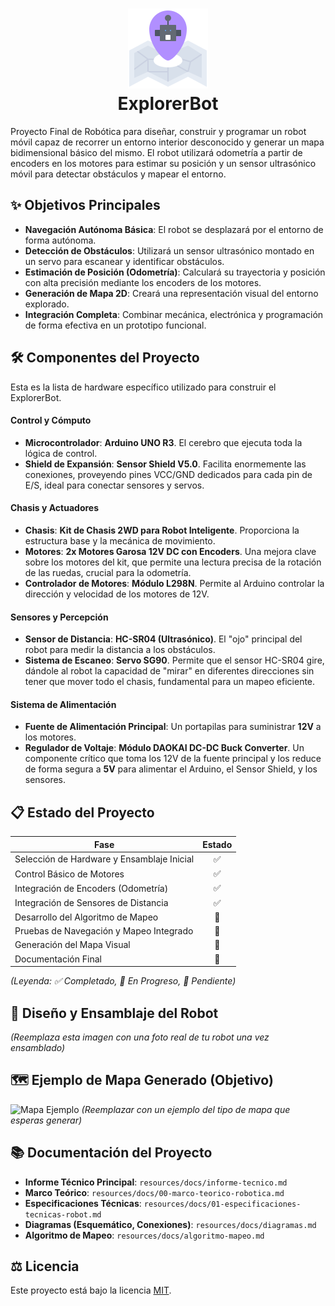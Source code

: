 <h1 align="center">
    <img src="https://raw.githubusercontent.com/Yrrrrrf/explorer-bot/main/resources/img/robot.png" alt="ExplorerBot Logo" width="128" height="128">
    <div align="center">ExplorerBot</div>
</h1>

Proyecto Final de Robótica para diseñar, construir y programar un robot móvil capaz de recorrer un entorno interior desconocido y generar un mapa bidimensional básico del mismo. El robot utilizará odometría a partir de encoders en los motores para estimar su posición y un sensor ultrasónico móvil para detectar obstáculos y mapear el entorno.

## ✨ Objetivos Principales

- **Navegación Autónoma Básica**: El robot se desplazará por el entorno de forma autónoma.
- **Detección de Obstáculos**: Utilizará un sensor ultrasónico montado en un servo para escanear y identificar obstáculos.
- **Estimación de Posición (Odometría)**: Calculará su trayectoria y posición con alta precisión mediante los encoders de los motores.
- **Generación de Mapa 2D**: Creará una representación visual del entorno explorado.
- **Integración Completa**: Combinar mecánica, electrónica y programación de forma efectiva en un prototipo funcional.

## 🛠️ Componentes del Proyecto

Esta es la lista de hardware específico utilizado para construir el ExplorerBot.

#### Control y Cómputo
- **Microcontrolador**: **Arduino UNO R3**. El cerebro que ejecuta toda la lógica de control.
- **Shield de Expansión**: **Sensor Shield V5.0**. Facilita enormemente las conexiones, proveyendo pines VCC/GND dedicados para cada pin de E/S, ideal para conectar sensores y servos.

#### Chasis y Actuadores
- **Chasis**: **Kit de Chasis 2WD para Robot Inteligente**. Proporciona la estructura base y la mecánica de movimiento.
- **Motores**: **2x Motores Garosa 12V DC con Encoders**. Una mejora clave sobre los motores del kit, que permite una lectura precisa de la rotación de las ruedas, crucial para la odometría.
- **Controlador de Motores**: **Módulo L298N**. Permite al Arduino controlar la dirección y velocidad de los motores de 12V.

#### Sensores y Percepción
- **Sensor de Distancia**: **HC-SR04 (Ultrasónico)**. El "ojo" principal del robot para medir la distancia a los obstáculos.
- **Sistema de Escaneo**: **Servo SG90**. Permite que el sensor HC-SR04 gire, dándole al robot la capacidad de "mirar" en diferentes direcciones sin tener que mover todo el chasis, fundamental para un mapeo eficiente.

#### Sistema de Alimentación
- **Fuente de Alimentación Principal**: Un portapilas para suministrar **12V** a los motores.
- **Regulador de Voltaje**: **Módulo DAOKAI DC-DC Buck Converter**. Un componente crítico que toma los 12V de la fuente principal y los reduce de forma segura a **5V** para alimentar el Arduino, el Sensor Shield, y los sensores.

## 📋 Estado del Proyecto

| Fase                                      | Estado |
| ----------------------------------------- | :----: |
| Selección de Hardware y Ensamblaje Inicial|   ✅   |
| Control Básico de Motores                 |   ✅   |
| Integración de Encoders (Odometría)       |   ✅   |
| Integración de Sensores de Distancia      |   ✅   |
| Desarrollo del Algoritmo de Mapeo         |   📅   |
| Pruebas de Navegación y Mapeo Integrado   |   📅   |
| Generación del Mapa Visual                |   📅   |
| Documentación Final                       |   📅   |

*(Leyenda: ✅ Completado, 🔄 En Progreso, 📅 Pendiente)*

## 📐 Diseño y Ensamblaje del Robot

 
*(Reemplaza esta imagen con una foto real de tu robot una vez ensamblado)*

## 🗺️ Ejemplo de Mapa Generado (Objetivo)

![Mapa Ejemplo](./resources/img/map-example-placeholder.png)
*(Reemplazar con un ejemplo del tipo de mapa que esperas generar)*

## 📚 Documentación del Proyecto

- **Informe Técnico Principal**: `resources/docs/informe-tecnico.md`
- **Marco Teórico**: `resources/docs/00-marco-teorico-robotica.md`
- **Especificaciones Técnicas**: `resources/docs/01-especificaciones-tecnicas-robot.md`
- **Diagramas (Esquemático, Conexiones)**: `resources/docs/diagramas.md`
- **Algoritmo de Mapeo**: `resources/docs/algoritmo-mapeo.md`

## ⚖️ Licencia

Este proyecto está bajo la licencia [MIT](./LICENSE).